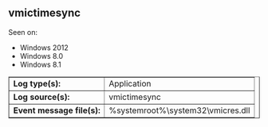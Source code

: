 ## vmictimesync

Seen on:
* Windows 2012
* Windows 8.0
* Windows 8.1

<table border="1" class="docutils">
  <tbody>
    <tr>
      <td><b>Log type(s):</b></td>
      <td>Application</td>
    </tr>
    <tr>
      <td><b>Log source(s):</b></td>
      <td>vmictimesync</td>
    </tr>
    <tr>
      <td><b>Event message file(s):</b></td>
      <td>%systemroot%\system32\vmicres.dll</td>
    </tr>
  </tbody>
</table>

&nbsp;

